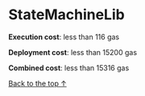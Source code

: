 # StateMachineLib


**Execution cost**: less than 116 gas

**Deployment cost**: less than 15200 gas

**Combined cost**: less than 15316 gas





[Back to the top ↑](#statemachinelib)
